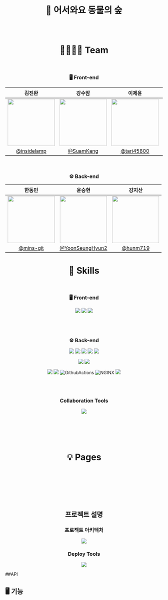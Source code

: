 <div align="center">

# 🏡 어서와요 동물의 숲

<br>
<br>


# 👨‍👩‍👦‍👦 Team

<br />


### 🖥 Front-end
|김진완|강수암|이제윤|유호균|
|:-:|:-:|:-:|:-:|
|<img src="https://avatars.githubusercontent.com/u/32172056?v=4" width=150>|<img src="https://avatars.githubusercontent.com/u/108013978?v=4" width=150>|<img src="https://avatars.githubusercontent.com/u/104041787?v=4" width=150>|<img src="https://avatars.githubusercontent.com/u/74657430?v=4" width=150>|
|[@insidelamp](https://github.com/crowwan)|[@SuamKang](https://github.com/SuamKang)|[@tari45800](https://github.com/tari45800)|[@ghrbsaod](https://github.com/ghrbsaod)

<br>

### ⚙️ Back-end
|한동민|윤승현|강지산|
|:-:|:-:|:-:|
|<img src="https://avatars.githubusercontent.com/u/113077033?v=4" width=150>|<img src="https://avatars.githubusercontent.com/u/101793138?v=4" width=150>|<img src="https://avatars.githubusercontent.com/u/120398048?v=4" width=150>|
|[@mins-git](https://github.com/mins-git)|[@YoonSeungHyun2](https://github.com/YoonSeungHyun2)|[@hunm719](https://github.com/hunm719)|
  
  
  
   
# 🔎 Skills

<br />

### 🖥 Front-end
<img src="http://img.shields.io/badge/JavaScript-F7DF1E?style=for-the-badge&logo=javascript&logoColor=000"> <img src="https://img.shields.io/badge/html5-E34F26?style=for-the-badge&logo=html5&logoColor=white"> <img src="http://img.shields.io/badge/CSS3-1572B6?style=for-the-badge&logo=css3">
<br /><br /><br /><br />

### ⚙️ Back-end
<img src="https://img.shields.io/badge/java-007396?style=for-the-badge&logo=java&logoColor=white"> <img src="https://img.shields.io/badge/spring-6DB33F?style=for-the-badge&logo=spring&logoColor=white"> <img src="https://img.shields.io/badge/spring_boot-6DB33F?style=for-the-badge&logo=springboot&logoColor=white"> <img src="https://img.shields.io/badge/spring_rest_docs-6DB33F?style=for-the-badge"> <img src="https://img.shields.io/badge/spring_security-6DB33F?style=for-the-badge&logo=springsecurity&logoColor=white">

<img src="https://img.shields.io/badge/mysql-4479A1?style=for-the-badge&logo=mysql&logoColor=white">  <img src="https://img.shields.io/badge/spring_data_jpa-6DB33F?style=for-the-badge">
  
<img src="https://img.shields.io/badge/Amazon EC2-FF9900?style=for-the-badge&logo=AmazonEC2&logoColor=white"> <img src="https://img.shields.io/badge/Amazon RDS-527FFF?style=for-the-badge&logo=AmazonRDS&logoColor=white"> <img alt="GithubActions" src="https://img.shields.io/badge/Github Actions-2088FF.svg?&style=for-the-badge&logo=GithubActions&logoColor=white"/> <img alt="NGINX" src="https://img.shields.io/badge/NGINX-009639.svg?&style=for-the-badge&logo=NGINX&logoColor=white"> <img src="https://img.shields.io/badge/gradle-02303A?style=for-the-badge&logo=gradle&logoColor=white">

  <BR><BR>
### Collaboration Tools

<p>
  <img src="https://user-images.githubusercontent.com/61264510/194802015-8823f450-9df6-48dd-9474-dec2c331cfe5.svg">
</p>

<br /><br /><br /><br />

  
# 💡 Pages

<br />

<div align="center">
  
  
  <br /><br /><br /><br />

## 프로젝트 설명
### 프로젝트 아키텍처
<img src="https://cdn.discordapp.com/attachments/1037945125998968864/1094890785595465738/https3A2F2Fs3-us-west-2.png">

### Deploy Tools
<img src="https://img1.daumcdn.net/thumb/R1280x0/?scode=mtistory2&fname=https%3A%2F%2Fblog.kakaocdn.net%2Fdn%2FbSfDDY%2Fbtr9dXHFiTn%2F6cyGvikwgOL8d5TRSQxTq0%2Fimg.png">
  
<br >
<div align="start">

##API
  
  
## 🖥️ 기능
  
  
